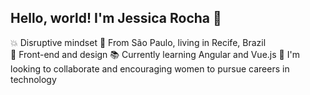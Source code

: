 ## Hello, world! I'm Jessica Rocha :wave:
:boom: Disruptive mindset
:round_pushpin: From São Paulo, living in Recife, Brazil  
:blue_heart: Front-end and design
:books: Currently learning Angular and Vue.js
:muscle:  I'm looking to collaborate and encouraging women to pursue careers in technology
